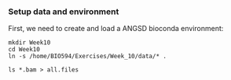 ### Setup data and environment

First, we need to create and load a ANGSD bioconda environment:

```
mkdir Week10
cd Week10
ln -s /home/BIO594/Exercises/Week_10/data/* .

ls *.bam > all.files
```

